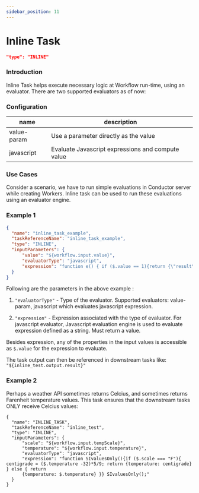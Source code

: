 ```yaml
---
sidebar_position: 11
---
```


# Inline Task

```json
"type": "INLINE"
```
### Introduction

Inline Task helps execute necessary logic at Workflow run-time,
using an evaluator. There are two supported evaluators as of now:

### Configuration
| name        | description                                       |
|-------------|---------------------------------------------------|
| value-param | Use a parameter directly as the value             |
| javascript  | Evaluate Javascript expressions and compute value |


### Use Cases

Consider a scenario, we have to run simple evaluations in
Conductor server while creating Workers. Inline task can be used to run these
evaluations using an evaluator engine.

### Example 1

```json
{
  "name": "inline_task_example",
  "taskReferenceName": "inline_task_example",
  "type": "INLINE",
  "inputParameters": {
      "value": "${workflow.input.value}",
      "evaluatorType": "javascript",
      "expression": "function e() { if ($.value == 1){return {\"result\": true}} else { return {\"result\": false}}} e();"
  }
}
```

Following are the parameters in the above example :

1. `"evaluatorType"` - Type of the evaluator. 
Supported evaluators: value-param, javascript which evaluates 
javascript expression.	

2. `"expression"` - Expression associated with the type of evaluator. 
For javascript evaluator, Javascript evaluation engine is used to 
evaluate expression defined as a string. Must return a value.	

Besides expression, any of the properties in the input values is accessible as `$.value` for the expression
to evaluate. 

The task output can then be referenced in downstream tasks 
like: `"${inline_test.output.result}"`

### Example 2 

Perhaps a weather API sometimes returns Celcius, and sometimes returns Farenheit temperature values.  This task ensures that the downstream tasks ONLY receive Celcius values:

```
{
  "name": "INLINE_TASK",
  "taskReferenceName": "inline_test",
  "type": "INLINE",
  "inputParameters": {
      "scale": "${workflow.input.tempScale}",
	  "temperature": "${workflow.input.temperature}",
      "evaluatorType": "javascript",
      "expression": "function SIvaluesOnly(){if ($.scale === "F"){ centigrade = ($.temperature -32)*5/9; return {temperature: centigrade} } else { return 
      {temperature: $.temperature} }} SIvaluesOnly();"
  }
}
```
